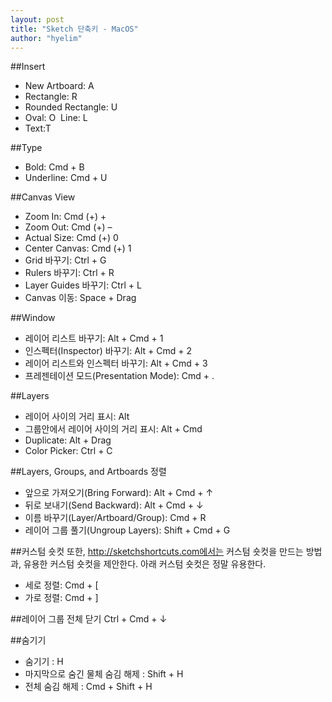 ```yaml
---
layout: post
title: "Sketch 단축키 - MacOS"
author: "hyelim"
---
```


##Insert <br>
- New Artboard: A  
- Rectangle: R  
- Rounded Rectangle: U  
- Oval: O  Line: L  
- Text:T

##Type
- Bold: Cmd + B  
- Underline: Cmd + U

##Canvas View
- Zoom In: Cmd (+) +  
- Zoom Out: Cmd (+) –  
- Actual Size: Cmd (+) 0  
- Center Canvas: Cmd (+) 1  
- Grid 바꾸기: Ctrl + G  
- Rulers 바꾸기: Ctrl + R 
- Layer Guides 바꾸기: Ctrl + L  
- Canvas 이동: Space + Drag

##Window
- 레이어 리스트 바꾸기: Alt + Cmd + 1  
- 인스펙터(Inspector) 바꾸기: Alt + Cmd + 2  
- 레이어 리스트와 인스펙터 바꾸기: Alt + Cmd + 3  
- 프레젠테이션 모드(Presentation Mode): Cmd + .

##Layers
- 레이어 사이의 거리 표시: Alt  
- 그룹안에서 레이어 사이의 거리 표시: Alt + Cmd  
- Duplicate: Alt + Drag  
- Color Picker: Ctrl + C

##Layers, Groups, and Artboards 정렬
- 앞으로 가져오기(Bring Forward): Alt + Cmd + ↑  
- 뒤로 보내기(Send Backward): Alt + Cmd + ↓  
- 이름 바꾸기(Layer/Artboard/Group): Cmd + R  
- 레이어 그룹 풀기(Ungroup Layers): Shift + Cmd + G

##커스텀 숏컷
또한, http://sketchshortcuts.com에서는 커스텀 숏컷을 만드는 방법과, 유용한 커스텀 숏컷을 제안한다.
아래 커스텀 숏컷은 정말 유용한다.
- 세로 정렬: Cmd + [
- 가로 정렬: Cmd + ]

##레이어 그룹 전체 닫기
Ctrl + Cmd + ↓  

##숨기기
- 숨기기 : H
- 마지막으로 숨긴 물체 숨김 해제 : Shift + H
- 전체 숨김 해제 : Cmd + Shift + H
